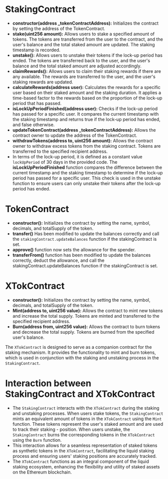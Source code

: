 # StakingContract
- **constructor(address _tokenContractAddress):** Initializes the contract by setting the address of the TokenContract.
- **stake(uint256 amount):** Allows users to stake a specified amount of tokens. The tokens are transferred from the user to the contract, and the user's balance and the total staked amount are updated. The staking timestamp is recorded.
- **unstake():** Allows users to unstake their tokens if the lock-up period has ended. The tokens are transferred back to the user, and the user's balance and the total staked amount are adjusted accordingly.
- **claimRewards():** Allows users to claim their staking rewards if there are any available. The rewards are transferred to the user, and the user's staking rewards are updated.
- **calculateRewards(address user):** Calculates the rewards for a specific user based on their staked amount and the staking duration. It applies a time-based factor to the rewards based on the proportion of the lock-up period that has passed.
- **isLockUpPeriodFinished(address user):** Checks if the lock-up period has passed for a specific user. It compares the current timestamp with the staking timestamp and returns true if the lock-up period has ended, and false otherwise.
- **updateTokenContract(address _tokenContractAddress):** Allows the contract owner to update the address of the TokenContract.
- **withdrawTokens(address to, uint256 amount):** Allows the contract owner to withdraw excess tokens from the staking contract. Tokens are transferred to the specified recipient address.
- In terms of the lock-up period, it is defined as a constant value `lockUpPeriod` of 30 days in the provided code. The **isLockUpPeriodFinished** function compares the difference between the current timestamp and the staking timestamp to determine if the lock-up period has passed for a specific user. This check is used in the unstake function to ensure users can only unstake their tokens after the lock-up period has ended.

# TokenContract
- **constructor():** Initializes the contract by setting the name, symbol, decimals, and totalSupply of the token.
- **transfer()** Has been modified to update the balances correctly and call the `stakingContract.updateBalances` function if the stakingContract is set.
- **approve()** function now sets the allowance for the spender.
- **transferFrom()** function has been modified to update the balances correctly, deduct the allowance, and call the stakingContract.updateBalances function if the stakingContract is set.

# XTokContract
- **constructor():** Initializes the contract by setting the name, symbol, decimals, and totalSupply of the token.
- **Mint(address to, uint256 value):** Allows the contract to mint new tokens and increase the total supply. Tokens are minted and transferred to the specified recipient address.
- **Burn(address from, uint256 value):** Allows the contract to burn tokens and decrease the total supply. Tokens are burned from the specified user's balance.

The `XTokContract` is designed to serve as a companion contract for the staking mechanism. It provides the functionality to mint and burn tokens, which is used in conjunction with the staking and unstaking process in the `StakingContract`.

# Interaction between StakingContract and XTokContract
- The `StakingContract` interacts with the `XTokContract` during the staking and unstaking processes. When users stake tokens, the `StakingContract` mints an equivalent amount of tokens in the `XTokContract` using the `Mint` function. These tokens represent the user's staked amount and are used to track their staking - position. When users unstake, the `StakingContract` burns the corresponding tokens in the `XTokContract` using the `Burn` function.
- This interaction allows for a seamless representation of staked tokens as synthetic tokens in the `XTokContract`, facilitating the liquid staking process and ensuring users' staking positions are accurately tracked.
- The `XTokContract` functions as an integral component of the liquid staking ecosystem, enhancing the flexibility and utility of staked assets on the Ethereum blockchain.
